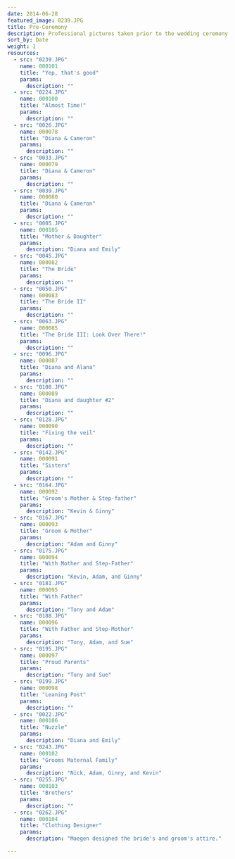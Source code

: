 ```yaml
---
date: 2014-06-28
featured_image: 0239.JPG
title: Pre-Ceremony
description: Professional pictures taken prior to the wedding ceremony.
sort_by: Date
weight: 1
resources:
  - src: "0239.JPG"
    name: 000101
    title: "Yep, that's good"
    params:
      description: ""
  - src: "0224.JPG"
    name: 000100
    title: "Almost Time!"
    params:
      description: ""
  - src: "0026.JPG"
    name: 000078
    title: "Diana & Cameron"
    params:
      description: ""
  - src: "0033.JPG"
    name: 000079
    title: "Diana & Cameron"
    params:
      description: ""
  - src: "0039.JPG"
    name: 000080
    title: "Diana & Cameron"
    params:
      description: ""
  - src: "0005.JPG"
    name: 000105
    title: "Mother & Daughter"
    params:
      description: "Diana and Emily"
  - src: "0045.JPG"
    name: 000082
    title: "The Bride"
    params:
      description: ""
  - src: "0050.JPG"
    name: 000083
    title: "The Bride II"
    params:
      description: ""
  - src: "0063.JPG"
    name: 000085
    title: "The Bride III: Look Over There!"
    params:
      description: ""
  - src: "0096.JPG"
    name: 000087
    title: "Diana and Alana"
    params:
      description: ""
  - src: "0108.JPG"
    name: 000089
    title: "Diana and daughter #2"
    params:
      description: ""
  - src: "0128.JPG"
    name: 000090
    title: "Fixing the veil"
    params:
      description: ""
  - src: "0142.JPG"
    name: 000091
    title: "Sisters"
    params:
      description: ""
  - src: "0164.JPG"
    name: 000092
    title: "Groom's Mother & Step-father"
    params:
      description: "Kevin & Ginny"
  - src: "0167.JPG"
    name: 000093
    title: "Groom & Mother"
    params:
      description: "Adam and Ginny"
  - src: "0175.JPG"
    name: 000094
    title: "With Mother and Step-Father"
    params:
      description: "Kevin, Adam, and Ginny"
  - src: "0181.JPG"
    name: 000095
    title: "With Father"
    params:
      description: "Tony and Adam"
  - src: "0188.JPG"
    name: 000096
    title: "With Father and Step-Mother"
    params:
      description: "Tony, Adam, and Sue"
  - src: "0195.JPG"
    name: 000097
    title: "Proud Parents"
    params:
      description: "Tony and Sue"
  - src: "0199.JPG"
    name: 000098
    title: "Leaning Post"
    params:
      description: ""
  - src: "0022.JPG"
    name: 000106
    title: "Nuzzle"
    params:
      description: "Diana and Emily"
  - src: "0243.JPG"
    name: 000102
    title: "Grooms Maternal Family"
    params:
      description: "Nick, Adam, Ginny, and Kevin"
  - src: "0255.JPG"
    name: 000103
    title: "Brothers"
    params:
      description: ""
  - src: "0262.JPG"
    name: 000104
    title: "Clothing Designer"
    params:
      description: "Maegen designed the bride's and groom's attire."

---
```

